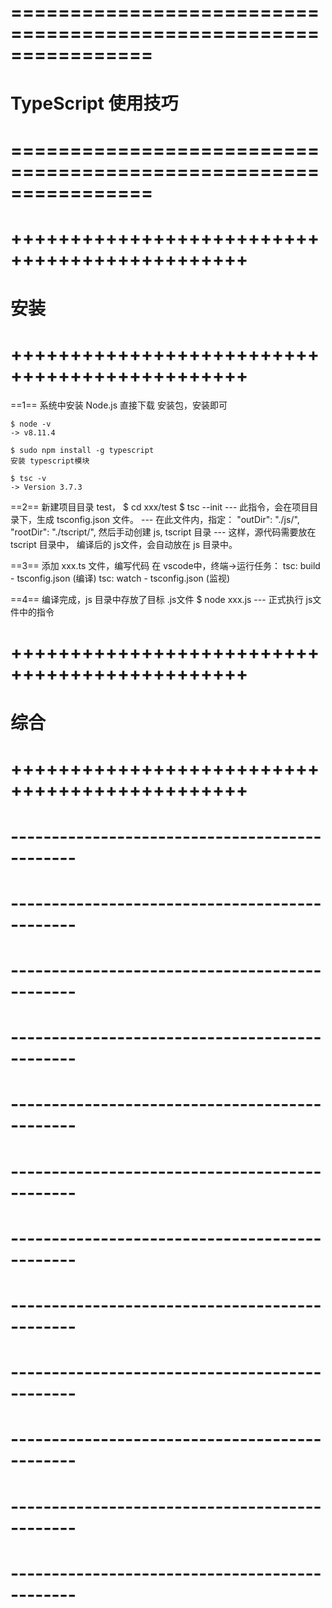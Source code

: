 # ================================================================ #
#                     TypeScript 使用技巧
# ================================================================ #


# ++++++++++++++++++++++++++++++++++++++++++++++ #
#                  安装
# ++++++++++++++++++++++++++++++++++++++++++++++ #

==1== 系统中安装 Node.js
	直接下载 安装包，安装即可

	$ node -v
	-> v8.11.4

	$ sudo npm install -g typescript
	安装 typescript模块

	$ tsc -v
	-> Version 3.7.3

==2== 新建项目目录 test，
	$ cd xxx/test
	$ tsc --init
	---
	此指令，会在项目目录下，生成 tsconfig.json 文件。
	---
	在此文件内，指定：
		"outDir": "./js/", 
    	"rootDir": "./tscript/",
	然后手动创建 js, tscript 目录
	---
    这样，源代码需要放在 tscript 目录中，
    编译后的 js文件，会自动放在 js 目录中。

==3== 添加 xxx.ts 文件，编写代码
	在 vscode中，终端->运行任务：
		tsc: build - tsconfig.json (编译)
		tsc: watch - tsconfig.json (监视)

==4== 编译完成，js 目录中存放了目标 .js文件
	$ node xxx.js
	---
	正式执行 js文件中的指令

	



# ++++++++++++++++++++++++++++++++++++++++++++++ #
#                 综合
# ++++++++++++++++++++++++++++++++++++++++++++++ #



# ---------------------------------------------- #
#               
# ---------------------------------------------- #


# ---------------------------------------------- #
#               
# ---------------------------------------------- #


# ---------------------------------------------- #
#               
# ---------------------------------------------- #


# ---------------------------------------------- #
#               
# ---------------------------------------------- #


# ---------------------------------------------- #
#               
# ---------------------------------------------- #


# ---------------------------------------------- #
#               
# ---------------------------------------------- #









